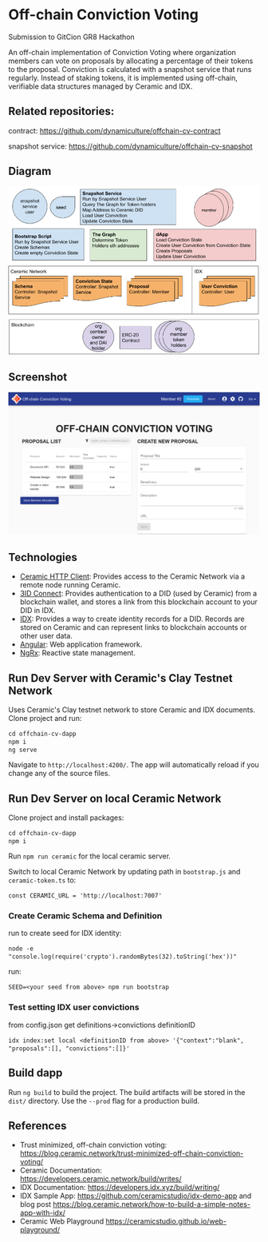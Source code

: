 
# Off-chain Conviction Voting

Submission to GitCion GR8 Hackathon

An off-chain implementation of Conviction Voting where organization members can vote on proposals by allocating a percentage of their tokens to the proposal. Conviction is calculated with a snapshot service that runs regularly. Instead of staking tokens, it is implemented using off-chain, verifiable data structures managed by Ceramic and IDX.

## Related repositories:
contract:
https://github.com/dynamiculture/offchain-cv-contract

snapshot service:
https://github.com/dynamiculture/offchain-cv-snapshot

## Diagram
![Diagram](src/assets/cv/cv_diagram.png)

## Screenshot
![Screenshot](src/assets/cv/cv_dapp.png)

## Technologies
- [Ceramic HTTP Client](https://developers.ceramic.network/reference/javascript/clients/#http-client): Provides access to the Ceramic Network via a remote node running Ceramic.
- [3ID Connect](https://developers.ceramic.network/build/authentication/#did-provider-or-wallet): Provides authentication to a DID (used by Ceramic) from a blockchain wallet, and stores a link from this blockchain account to your DID in IDX.
- [IDX](https://idx.xyz/): Provides a way to create identity records for a DID. Records are stored on Ceramic and can represent links to blockchain accounts or other user data.
- [Angular](https://angular.io/): Web application framework.
- [NgRx](https://ngrx.io/): Reactive state management.


## Run Dev Server with Ceramic's Clay Testnet Network
Uses Ceramic's Clay testnet network to store Ceramic and IDX documents. Clone project and run: 
```
cd offchain-cv-dapp
npm i
ng serve
```
Navigate to `http://localhost:4200/`. The app will automatically reload if you change any of the source files.

## Run Dev Server on local Ceramic Network

Clone project and install packages: 
```
cd offchain-cv-dapp
npm i
```

Run `npm run ceramic` for the local ceramic server.

Switch to local Ceramic Network by updating path in `bootstrap.js` and `ceramic-token.ts` to:
```
const CERAMIC_URL = 'http://localhost:7007'
```

### Create Ceramic Schema and Definition
run to create seed for IDX identity:
```
node -e "console.log(require('crypto').randomBytes(32).toString('hex'))"
```
run:
```
SEED=<your seed from above> npm run bootstrap
```

### Test setting IDX user convictions
from config.json get definitions->convictions definitionID
```
idx index:set local <definitionID from above> '{"context":"blank", "proposals":[], "convictions":[]}'
```

## Build dapp

Run `ng build` to build the project. The build artifacts will be stored in the `dist/` directory. Use the `--prod` flag for a production build.


## References
- Trust minimized, off-chain conviction voting: https://blog.ceramic.network/trust-minimized-off-chain-conviction-voting/
- Ceramic Documentation: https://developers.ceramic.network/build/writes/
- IDX Documentation: https://developers.idx.xyz/build/writing/
- IDX Sample App: https://github.com/ceramicstudio/idx-demo-app and blog post https://blog.ceramic.network/how-to-build-a-simple-notes-app-with-idx/
- Ceramic Web Playground https://ceramicstudio.github.io/web-playground/


